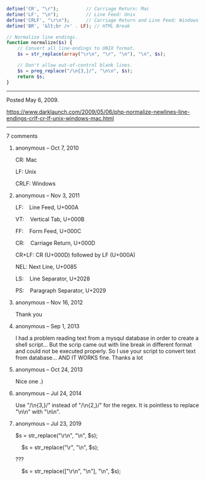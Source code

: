 ```php
define('CR', "\r");          // Carriage Return: Mac
define('LF', "\n");          // Line Feed: Unix
define('CRLF', "\r\n");      // Carriage Return and Line Feed: Windows
define('BR', '&lt;br />' . LF); // HTML Break
```

```php
// Normalize line endings.
function normalize($s) {
    // Convert all line-endings to UNIX format.
    $s = str_replace(array("\r\n", "\r", "\n"), "\n", $s);

    // Don't allow out-of-control blank lines.
    $s = preg_replace("/\n{3,}/", "\n\n", $s);
    return $s;
}
```

---

Posted May 6, 2009.

https://www.darklaunch.com/2009/05/06/php-normalize-newlines-line-endings-crlf-cr-lf-unix-windows-mac.html

---

7 comments

<ol>
    <li>
        <div>
            anonymous &ndash; Oct 7, 2010
            <div>
                <p>CR: Mac</p><p>LF: Unix</p><p>CRLF: Windows</p>
            </div>
        </div>
    </li>
    <li>
        <div>
            anonymous &ndash; Nov 3, 2011
            <div>
                <p>LF:&nbsp;&nbsp;&nbsp;&nbsp;Line Feed, U+000A</p><p> VT:&nbsp;&nbsp;&nbsp;&nbsp;Vertical Tab, U+000B</p><p> FF:&nbsp;&nbsp;&nbsp;&nbsp;Form Feed, U+000C</p><p> CR:&nbsp;&nbsp;&nbsp;&nbsp;Carriage Return, U+000D</p><p> CR+LF: CR (U+000D) followed by LF (U+000A)</p><p> NEL:   Next Line, U+0085</p><p> LS:&nbsp;&nbsp;&nbsp;&nbsp;Line Separator, U+2028</p><p> PS:&nbsp;&nbsp;&nbsp;&nbsp;Paragraph Separator, U+2029</p>
            </div>
        </div>
    </li>
    <li>
        <div>
            anonymous &ndash; Nov 16, 2012
            <div>
                <p>Thank you</p>
            </div>
        </div>
    </li>
    <li>
        <div>
            anonymous &ndash; Sep 1, 2013
            <div>
                <p>I had a problem reading text from a mysqul database in order to create a shell script... But the scrip came out with line break in different format and could not be executed properly. So I use your script to convert text from database... AND IT WORKS fine. Thanks a lot</p>
            </div>
        </div>
    </li>
    <li>
        <div>
            anonymous &ndash; Oct 24, 2013
            <div>
                <p>Nice one .)</p>
            </div>
        </div>
    </li>
    <li>
        <div>
            anonymous &ndash; Jul 24, 2014
            <div>
                <p>Use "/\n{3,}/" instead of "/\n{2,}/" for the regex. It is pointless to replace "\n\n" with "\n\n".</p>
            </div>
        </div>
    </li>
    <li>
        <div>
            anonymous &ndash; Jul 23, 2019
            <div>
                <p>$s = str_replace("\r\n", "\n", $s);</p><p>&nbsp;&nbsp;&nbsp;&nbsp;$s = str_replace("\r", "\n", $s);</p><p>???</p><p></p><p>&nbsp;&nbsp;&nbsp;&nbsp;$s = str_replace(["\r\n", "\n"], "\n", $s);</p>
            </div>
        </div>
    </li>
</ol>

